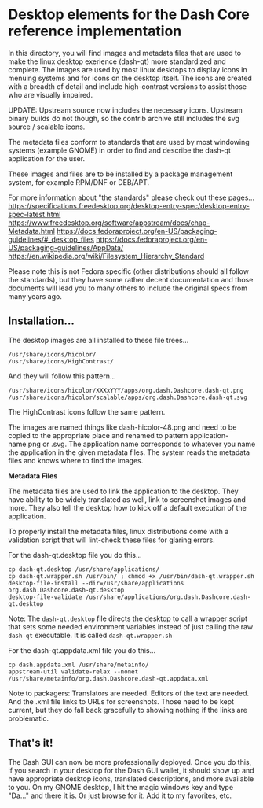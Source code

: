 # Desktop elements for the Dash Core reference implementation

In this directory, you will find images and metadata files that are used to
make the linux desktop exerience (dash-qt) more standardized and complete. The
images are used by most linux desktops to display icons in menuing systems and
for icons on the desktop itself. The icons are created with a breadth of detail
and include high-contrast versions to assist those who are visually impaired.

UPDATE: Upstream source now includes the necessary icons. Upstream binary
builds do not though, so the contrib archive still includes the svg source /
scalable icons.

The metadata files conform to standards that are used by most windowing systems
(example GNOME) in order to find and describe the dash-qt application for the
user.

These images and files are to be installed by a package management system, for
example RPM/DNF or DEB/APT.

For more information about "the standards" please check out these pages...
<https://specifications.freedesktop.org/desktop-entry-spec/desktop-entry-spec-latest.html>
<https://www.freedesktop.org/software/appstream/docs/chap-Metadata.html>
<https://docs.fedoraproject.org/en-US/packaging-guidelines/#_desktop_files>
<https://docs.fedoraproject.org/en-US/packaging-guidelines/AppData/>
<https://en.wikipedia.org/wiki/Filesystem_Hierarchy_Standard>

Please note this is not Fedora specific (other distributions should all follow
the standards), but they have some rather decent documentation and those
documents will lead you to many others to include the original specs from many
years ago.

## Installation...

The desktop images are all installed to these file trees...
```
/usr/share/icons/hicolor/
/usr/share/icons/HighContrast/
```

And they will follow this pattern...
```
/usr/share/icons/hicolor/XXXxYYY/apps/org.dash.Dashcore.dash-qt.png
/usr/share/icons/hicolor/scalable/apps/org.dash.Dashcore.dash-qt.svg
```

The HighContrast icons follow the same pattern.

The images are named things like dash-hicolor-48.png and need to be copied to
the appropriate place and renamed to pattern application-name.png or .svg. The
application name corresponds to whatever you name the application in the given
metadata files. The system reads the metadata files and knows where to find the
images.

**Metadata Files**

The metadata files are used to link the application to the desktop. They have
ability to be widely translated as well, link to screenshot images and more.
They also tell the desktop how to kick off a default execution of the
application.

To properly install the metadata files, linux distributions come with a
validation script that will lint-check these files for glaring errors.

For the dash-qt.desktop file you do this...
```
cp dash-qt.desktop /usr/share/applications/
cp dash-qt.wrapper.sh /usr/bin/ ; chmod +x /usr/bin/dash-qt.wrapper.sh
desktop-file-install --dir=/usr/share/applications org.dash.Dashcore.dash-qt.desktop
desktop-file-validate /usr/share/applications/org.dash.Dashcore.dash-qt.desktop
```

Note: The `dash-qt.desktop` file directs the desktop to call a wrapper script
that sets some needed environment variables instead of just calling the raw
`dash-qt` executable. It is called `dash-qt.wrapper.sh`

For the dash-qt.appdata.xml file you do this...
```
cp dash.appdata.xml /usr/share/metainfo/
appstream-util validate-relax --nonet /usr/share/metainfo/org.dash.Dashcore.dash-qt.appdata.xml
```

Note to packagers: Translators are needed. Editors of the text are needed. And
the .xml file links to URLs for screenshots. Those need to be kept current, but
they do fall back gracefully to showing nothing if the links are problematic.

## That's it!

The Dash GUI can now be more professionally deployed. Once you do this, if you
search in your desktop for the Dash GUI wallet, it should show up and have
appropriate desktop icons, translated descriptions, and more available to you.
On my GNOME desktop, I hit the magic windows key and type "Da..." and there it
is. Or just browse for it. Add it to my favorites, etc.
